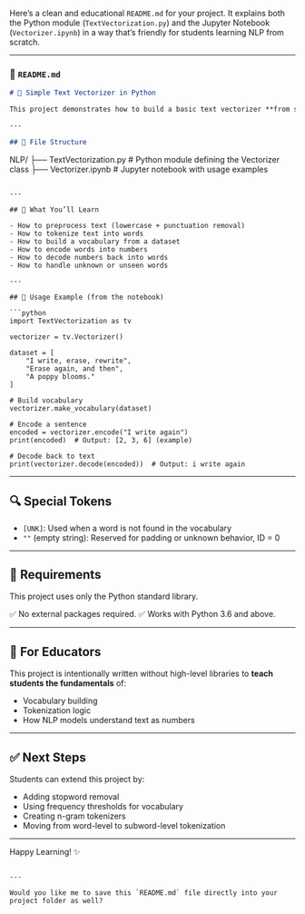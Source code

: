 Here’s a clean and educational `README.md` for your project. It explains both the Python module (`TextVectorization.py`) and the Jupyter Notebook (`Vectorizer.ipynb`) in a way that’s friendly for students learning NLP from scratch.

---

### 📄 `README.md`

```markdown
# 🧠 Simple Text Vectorizer in Python

This project demonstrates how to build a basic text vectorizer **from scratch**, without using external libraries like `scikit-learn` or `transformers`. It is ideal for students beginning their journey into **Natural Language Processing (NLP)**.

---

## 📁 File Structure

```

NLP/
├── TextVectorization.py     # Python module defining the Vectorizer class
├── Vectorizer.ipynb         # Jupyter notebook with usage examples

````

---

## 📌 What You’ll Learn

- How to preprocess text (lowercase + punctuation removal)
- How to tokenize text into words
- How to build a vocabulary from a dataset
- How to encode words into numbers
- How to decode numbers back into words
- How to handle unknown or unseen words

---

## 🧪 Usage Example (from the notebook)

```python
import TextVectorization as tv

vectorizer = tv.Vectorizer()

dataset = [
    "I write, erase, rewrite",
    "Erase again, and then",
    "A poppy blooms."
]

# Build vocabulary
vectorizer.make_vocabulary(dataset)

# Encode a sentence
encoded = vectorizer.encode("I write again")
print(encoded)  # Output: [2, 3, 6] (example)

# Decode back to text
print(vectorizer.decode(encoded))  # Output: i write again
````

---

## 🔍 Special Tokens

* `[UNK]`: Used when a word is not found in the vocabulary
* `""` (empty string): Reserved for padding or unknown behavior, ID = 0

---

## 🧰 Requirements

This project uses only the Python standard library.

✅ No external packages required.
✅ Works with Python 3.6 and above.

---

## 📘 For Educators

This project is intentionally written without high-level libraries to **teach students the fundamentals** of:

* Vocabulary building
* Tokenization logic
* How NLP models understand text as numbers

---

## ✅ Next Steps

Students can extend this project by:

* Adding stopword removal
* Using frequency thresholds for vocabulary
* Creating n-gram tokenizers
* Moving from word-level to subword-level tokenization

---

Happy Learning! ✨

```

---

Would you like me to save this `README.md` file directly into your project folder as well?
```
